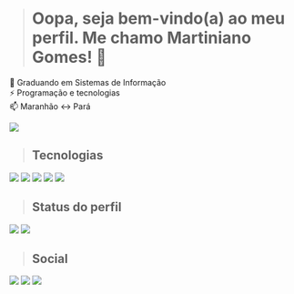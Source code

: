 > # Oopa, seja bem-vindo(a) ao meu perfil. Me chamo Martiniano Gomes! 👋
🏫 Graduando em Sistemas de Informação <br>
⚡ Programação e tecnologias <br>
📫 Maranhão <-> Pará <br>

<img src="https://visitcount.itsvg.in/api?id=martinianogomes&label=Profile%20Views&color=12&icon=5&pretty=true"/>

> ## Tecnologias
<div id="Tech">
  <img src="https://img.shields.io/badge/html5-%23E34F26.svg?style=for-the-badge&logo=html5&logoColor=oranje&color=black">
  <img src="https://img.shields.io/badge/css3-%231572B6.svg?style=for-the-badge&logo=css3&logoColor=blue&color=black">
  <img src="https://img.shields.io/badge/python-3670A0?style=for-the-badge&logo=python&logoColor=ffdd54&color=black">
  <img src="https://img.shields.io/badge/Canva-%2300C4CC.svg?style=for-the-badge&logo=Canva&logoColor=blue&color=black">
  <img src="https://img.shields.io/badge/figma-%23F24E1E.svg?style=for-the-badge&logo=figma&logoColor=red&color=black">
</div>

> ## Status do perfil
![](https://github-readme-stats.vercel.app/api?username=martinianogomes&theme=blue-green&hide_border=false&include_all_commits=false&count_private=false)
![](https://github-readme-stats.vercel.app/api/top-langs/?username=martinianogomes&theme=blue-green&hide_border=false&include_all_commits=false&count_private=false&layout=compact)

> ## Social
<div id="Social">
  <a href="https://instagram.com/martiniano.gomes" target="_blank"><img src="https://img.shields.io/badge/-Instagram-%23E4405F?style=for-the-badge&logo=instagram&logoColor=8134af&color=black" target="_blank"></a>
  <a href = "mailto:uricanooriental@gmail.com"><img src="https://img.shields.io/badge/-Gmail-%23333?style=for-the-badge&logo=gmail&logoColor=green&color=black" target="_blank"></a>
  <a href="https://www.linkedin.com/in/martiniano-gomes-7953801b2/" target="_blank"><img src="https://img.shields.io/badge/-LinkedIn-%230077B5?style=for-the-badge&logo=linkedin&logoColor=blue&color=black" target="_blank"></a>
</div>

<!-- 
Guia básico de MarkDown: https://docs.pipz.com/central-de-ajuda/learning-center/guia-basico-de-markdown#open
-->

<!--
**MartinianoGomes/MartinianoGomes** is a ✨ _special_ ✨ repository because its `README.md` (this file) appears on your GitHub profile.

Here are some ideas to get you started:

- 🔭 I’m currently working on ...
- 🌱 I’m currently learning ...
- 👯 I’m looking to collaborate on ...
- 🤔 I’m looking for help with ...
- 💬 Ask me about ...
- 📫 How to reach me: ...
- 😄 Pronouns: ...
- ⚡ Fun fact: ...
-->
